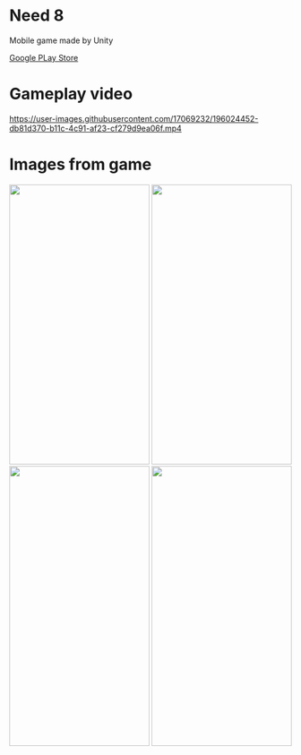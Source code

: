 # Need 8
 Mobile game made by Unity
 
 [Google PLay Store](https://play.google.com/store/apps/details?id=com.LeobGames.Need8)
 
# Gameplay video
 

https://user-images.githubusercontent.com/17069232/196024452-db81d370-b11c-4c91-af23-cf279d9ea06f.mp4

# Images from game
  
<image src= "https://user-images.githubusercontent.com/17069232/196023752-cdea4746-a157-4a3d-8f6b-660aceb9c675.png" width="250" height="500">
<image src= "https://user-images.githubusercontent.com/17069232/196023777-e0ca7d11-88f2-4ada-8763-4dd08f7f3f28.png" width="250" height="500">
<image src= "https://user-images.githubusercontent.com/17069232/196023780-f20ce35f-95eb-4d59-90ad-c224372a2d2a.png" width="250" height="500">
<image src= "https://user-images.githubusercontent.com/17069232/196023785-a57de441-b120-4782-8eb8-ad9444bd4758.png" width="250" height="500">
